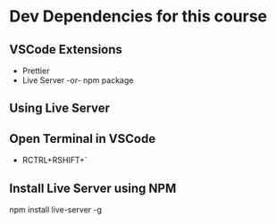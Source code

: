 # Dev Dependencies for this course
## VSCode Extensions
* Prettier
* Live Server -or- npm package

## Using Live Server

## Open Terminal in VSCode
* RCTRL+RSHIFT+`

## Install Live Server using NPM
npm install live-server -g



